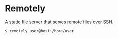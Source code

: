 # Remotely

A static file server that serves remote files over SSH.

```
$ remotely user@host:/home/user
```
